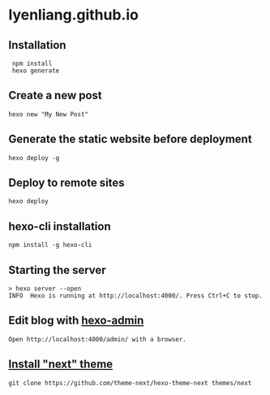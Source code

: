 # lyenliang.github.io

## Installation

     npm install
     hexo generate

## Create a new post

    hexo new "My New Post"

## Generate the static website before deployment

    hexo deploy -g

## Deploy to remote sites

    hexo deploy

## hexo-cli installation

    npm install -g hexo-cli

## Starting the server

    > hexo server --open
    INFO  Hexo is running at http://localhost:4000/. Press Ctrl+C to stop.

## Edit blog with [hexo-admin](https://github.com/jaredly/hexo-admin)

    Open http://localhost:4000/admin/ with a browser.

## [Install "next" theme](https://github.com/theme-next/hexo-theme-next)

    git clone https://github.com/theme-next/hexo-theme-next themes/next